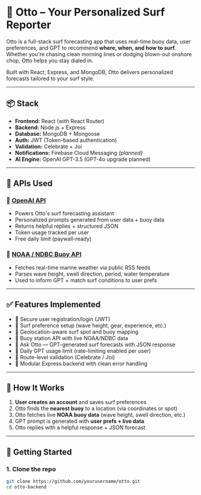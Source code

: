 # 🌊 Otto – Your Personalized Surf Reporter

Otto is a full-stack surf forecasting app that uses real-time buoy data, user preferences, and GPT to recommend **where, when, and how to surf**. Whether you're chasing clean morning lines or dodging blown-out onshore chop, Otto helps you stay dialed in.

Built with React, Express, and MongoDB, Otto delivers personalized forecasts tailored to your surf style.

---

## 📦 Stack

- **Frontend:** React (with React Router)
- **Backend:** Node.js + Express
- **Database:** MongoDB + Mongoose
- **Auth:** JWT (Token-based authentication)
- **Validation:** Celebrate + Joi
- **Notifications:** Firebase Cloud Messaging *(planned)*
- **AI Engine:** OpenAI GPT-3.5 (GPT-4o upgrade planned)

---

## 🔌 APIs Used

### 🧠 [OpenAI API](https://platform.openai.com/docs)
- Powers Otto's surf forecasting assistant
- Personalized prompts generated from user data + buoy data
- Returns helpful replies + structured JSON
- Token usage tracked per user
- Free daily limit (paywall-ready)

### 🌊 [NOAA / NDBC Buoy API](https://www.ndbc.noaa.gov/)
- Fetches real-time marine weather via public RSS feeds
- Parses wave height, swell direction, period, water temperature
- Used to inform GPT + match surf conditions to user prefs

---

## ✅ Features Implemented

- 🔐 Secure user registration/login (JWT)
- 📝 Surf preference setup (wave height, gear, experience, etc.)
- 📍 Geolocation-aware surf spot and buoy mapping
- 🌊 Buoy station API with live NOAA/NDBC data
- 🤖 Ask Otto — GPT-generated surf forecasts with JSON response
- 🔁 Daily GPT usage limit (rate-limiting enabled per user)
- 🧪 Route-level validation (Celebrate / Joi)
- 🧱 Modular Express backend with clean error handling

---

## 🧠 How It Works

1. **User creates an account** and saves surf preferences
2. Otto finds the **nearest buoy** to a location (via coordinates or spot)
3. Otto fetches live **NOAA buoy data** (wave height, swell direction, etc.)
4. GPT prompt is generated with **user prefs + live data**
5. Otto replies with a helpful response + JSON forecast

---

## 🧪 Getting Started

### 1. Clone the repo

```bash
git clone https://github.com/yourusername/otto.git
cd otto-backend
